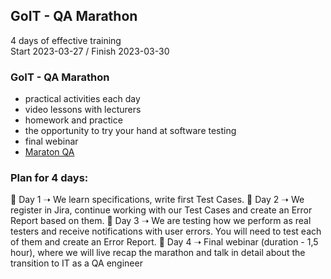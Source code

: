 ## GoIT - QA Marathon
4 days of effective training<br>
Start 2023-03-27 / Finish 2023-03-30

### GoIT - QA Marathon
- practical activities each day
- video lessons with lecturers
- homework and practice
- the opportunity to try your hand at software testing
- final webinar
- [Maraton QA](https://qa.m.goit.global/pl/?utm_source=leeloo&utm_medium=ref&utm_campaign=FPL6)

### Plan for 4 days:
📌 Day 1 ➝ We learn specifications, write first Test Cases.
📌 Day 2 ➝ We register in Jira, continue working with our Test Cases and create an Error Report based on them.
📌 Day 3 ➝ We are testing how we perform as real testers and receive notifications with user errors. You will need to test each of them and create an Error Report.
📌 Day 4 ➝ Final webinar (duration - 1,5 hour), where we will live recap the marathon and talk in detail about the transition to IT as a QA engineer 